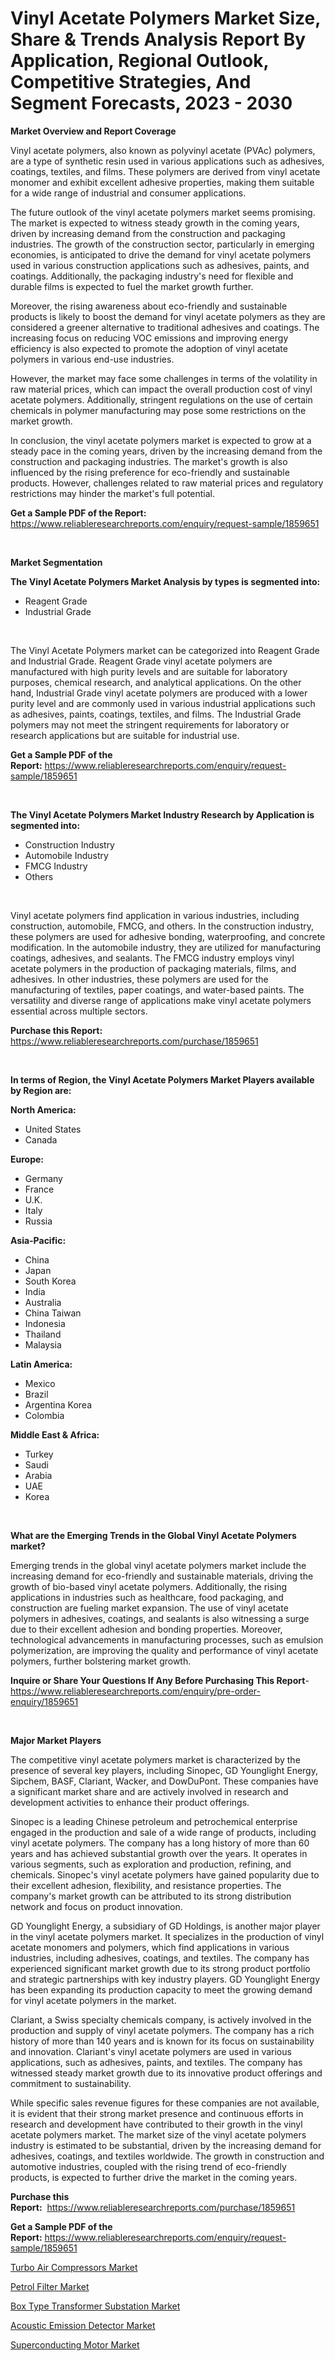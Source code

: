 <p><h1>Vinyl Acetate Polymers Market Size, Share & Trends Analysis Report By Application, Regional Outlook, Competitive Strategies, And Segment Forecasts, 2023 - 2030</h1></p><p><strong>Market Overview and Report Coverage</strong></p>
<p><p>Vinyl acetate polymers, also known as polyvinyl acetate (PVAc) polymers, are a type of synthetic resin used in various applications such as adhesives, coatings, textiles, and films. These polymers are derived from vinyl acetate monomer and exhibit excellent adhesive properties, making them suitable for a wide range of industrial and consumer applications.</p><p>The future outlook of the vinyl acetate polymers market seems promising. The market is expected to witness steady growth in the coming years, driven by increasing demand from the construction and packaging industries. The growth of the construction sector, particularly in emerging economies, is anticipated to drive the demand for vinyl acetate polymers used in various construction applications such as adhesives, paints, and coatings. Additionally, the packaging industry's need for flexible and durable films is expected to fuel the market growth further.</p><p>Moreover, the rising awareness about eco-friendly and sustainable products is likely to boost the demand for vinyl acetate polymers as they are considered a greener alternative to traditional adhesives and coatings. The increasing focus on reducing VOC emissions and improving energy efficiency is also expected to promote the adoption of vinyl acetate polymers in various end-use industries.</p><p>However, the market may face some challenges in terms of the volatility in raw material prices, which can impact the overall production cost of vinyl acetate polymers. Additionally, stringent regulations on the use of certain chemicals in polymer manufacturing may pose some restrictions on the market growth.</p><p>In conclusion, the vinyl acetate polymers market is expected to grow at a steady pace in the coming years, driven by the increasing demand from the construction and packaging industries. The market's growth is also influenced by the rising preference for eco-friendly and sustainable products. However, challenges related to raw material prices and regulatory restrictions may hinder the market's full potential.</p></p>
<p><strong>Get a Sample PDF of the Report:</strong> <a href="https://www.reliableresearchreports.com/enquiry/request-sample/1859651">https://www.reliableresearchreports.com/enquiry/request-sample/1859651</a></p>
<p>&nbsp;</p>
<p><strong>Market Segmentation</strong></p>
<p><strong>The Vinyl Acetate Polymers Market Analysis by types is segmented into:</strong></p>
<p><ul><li>Reagent Grade</li><li>Industrial Grade</li></ul></p>
<p>&nbsp;</p>
<p><p>The Vinyl Acetate Polymers market can be categorized into Reagent Grade and Industrial Grade. Reagent Grade vinyl acetate polymers are manufactured with high purity levels and are suitable for laboratory purposes, chemical research, and analytical applications. On the other hand, Industrial Grade vinyl acetate polymers are produced with a lower purity level and are commonly used in various industrial applications such as adhesives, paints, coatings, textiles, and films. The Industrial Grade polymers may not meet the stringent requirements for laboratory or research applications but are suitable for industrial use.</p></p>
<p><strong>Get a Sample PDF of the Report:</strong>&nbsp;<a href="https://www.reliableresearchreports.com/enquiry/request-sample/1859651">https://www.reliableresearchreports.com/enquiry/request-sample/1859651</a></p>
<p>&nbsp;</p>
<p><strong>The Vinyl Acetate Polymers Market Industry Research by Application is segmented into:</strong></p>
<p><ul><li>Construction Industry</li><li>Automobile Industry</li><li>FMCG Industry</li><li>Others</li></ul></p>
<p>&nbsp;</p>
<p><p>Vinyl acetate polymers find application in various industries, including construction, automobile, FMCG, and others. In the construction industry, these polymers are used for adhesive bonding, waterproofing, and concrete modification. In the automobile industry, they are utilized for manufacturing coatings, adhesives, and sealants. The FMCG industry employs vinyl acetate polymers in the production of packaging materials, films, and adhesives. In other industries, these polymers are used for the manufacturing of textiles, paper coatings, and water-based paints. The versatility and diverse range of applications make vinyl acetate polymers essential across multiple sectors.</p></p>
<p><strong>Purchase this Report:</strong>&nbsp; <a href="https://www.reliableresearchreports.com/purchase/1859651">https://www.reliableresearchreports.com/purchase/1859651</a></p>
<p>&nbsp;</p>
<p><strong>In terms of Region, the Vinyl Acetate Polymers Market Players available by Region are:</strong></p>
<p>
    <p> <strong> North America: </strong>
        <ul>
            <li>United States</li>
            <li>Canada</li>
        </ul>
        </p> 
    <p> <strong> Europe: </strong>
        <ul>
            <li>Germany</li>
            <li>France</li>
            <li>U.K.</li>
            <li>Italy</li>
            <li>Russia</li>
        </ul>
        </p> 
    <p> <strong> Asia-Pacific: </strong>
        <ul>
            <li>China</li>
            <li>Japan</li>
            <li>South Korea</li>
            <li>India</li>
            <li>Australia</li>
            <li>China Taiwan</li>
            <li>Indonesia</li>
            <li>Thailand</li>
            <li>Malaysia</li>
        </ul>
        </p> 
    <p> <strong> Latin America: </strong>
        <ul>
            <li>Mexico</li>
            <li>Brazil</li>
            <li>Argentina Korea</li>
            <li>Colombia</li>
        </ul>
        </p> 
    <p> <strong> Middle East & Africa: </strong>
        <ul>
            <li>Turkey</li>
            <li>Saudi</li>
            <li>Arabia</li>
            <li>UAE</li>
            <li>Korea</li>
        </ul>
    </p>
    </p>
<p>&nbsp;</p>
<p><strong>What are the Emerging Trends in the Global Vinyl Acetate Polymers market?</strong></p>
<p><p>Emerging trends in the global vinyl acetate polymers market include the increasing demand for eco-friendly and sustainable materials, driving the growth of bio-based vinyl acetate polymers. Additionally, the rising applications in industries such as healthcare, food packaging, and construction are fueling market expansion. The use of vinyl acetate polymers in adhesives, coatings, and sealants is also witnessing a surge due to their excellent adhesion and bonding properties. Moreover, technological advancements in manufacturing processes, such as emulsion polymerization, are improving the quality and performance of vinyl acetate polymers, further bolstering market growth.</p></p>
<p><strong>Inquire or Share Your Questions If Any Before Purchasing This Report</strong>- <a href="https://www.reliableresearchreports.com/enquiry/pre-order-enquiry/1859651">https://www.reliableresearchreports.com/enquiry/pre-order-enquiry/1859651</a></p>
<p>&nbsp;</p>
<p><strong>Major Market Players</strong></p>
<p><p>The competitive vinyl acetate polymers market is characterized by the presence of several key players, including Sinopec, GD Younglight Energy, Sipchem, BASF, Clariant, Wacker, and DowDuPont. These companies have a significant market share and are actively involved in research and development activities to enhance their product offerings.</p><p>Sinopec is a leading Chinese petroleum and petrochemical enterprise engaged in the production and sale of a wide range of products, including vinyl acetate polymers. The company has a long history of more than 60 years and has achieved substantial growth over the years. It operates in various segments, such as exploration and production, refining, and chemicals. Sinopec's vinyl acetate polymers have gained popularity due to their excellent adhesion, flexibility, and resistance properties. The company's market growth can be attributed to its strong distribution network and focus on product innovation.</p><p>GD Younglight Energy, a subsidiary of GD Holdings, is another major player in the vinyl acetate polymers market. It specializes in the production of vinyl acetate monomers and polymers, which find applications in various industries, including adhesives, coatings, and textiles. The company has experienced significant market growth due to its strong product portfolio and strategic partnerships with key industry players. GD Younglight Energy has been expanding its production capacity to meet the growing demand for vinyl acetate polymers in the market.</p><p>Clariant, a Swiss specialty chemicals company, is actively involved in the production and supply of vinyl acetate polymers. The company has a rich history of more than 140 years and is known for its focus on sustainability and innovation. Clariant's vinyl acetate polymers are used in various applications, such as adhesives, paints, and textiles. The company has witnessed steady market growth due to its innovative product offerings and commitment to sustainability.</p><p>While specific sales revenue figures for these companies are not available, it is evident that their strong market presence and continuous efforts in research and development have contributed to their growth in the vinyl acetate polymers market. The market size of the vinyl acetate polymers industry is estimated to be substantial, driven by the increasing demand for adhesives, coatings, and textiles worldwide. The growth in construction and automotive industries, coupled with the rising trend of eco-friendly products, is expected to further drive the market in the coming years.</p></p>
<p><strong>Purchase this Report:</strong>&nbsp;&nbsp;<a href="https://www.reliableresearchreports.com/purchase/1859651">https://www.reliableresearchreports.com/purchase/1859651</a></p>
<p></p>
<p><strong>Get a Sample PDF of the Report:</strong>&nbsp;<a href="https://www.reliableresearchreports.com/enquiry/request-sample/1859651">https://www.reliableresearchreports.com/enquiry/request-sample/1859651</a></p>
<p><p><a href="https://medium.com/@omamuller06/turbo-air-compressors-market-insight-market-trends-growth-forecasted-from-2023-to-2030-edefb9999eb9">Turbo Air Compressors Market</a></p><p><a href="https://medium.com/@tobyyundt2023/petrol-filter-market-size-market-outlook-and-market-forecast-2023-to-2030-559bb72b3459">Petrol Filter Market</a></p><p><a href="https://medium.com/@rahul.reportprime/box-type-transformer-substation-market-trends-forecast-and-competitive-analysis-to-2030-cfce6ff579dd">Box Type Transformer Substation Market</a></p><p><a href="https://medium.com/@eliasmann73/acoustic-emission-detector-market-exploring-market-share-market-trends-and-future-growth-6612a2323b7a">Acoustic Emission Detector Market</a></p><p><a href="https://medium.com/@hesterorn1944/superconducting-motor-market-insights-into-market-cagr-market-trends-and-growth-strategies-13e876d5cc2d">Superconducting Motor Market</a></p></p>